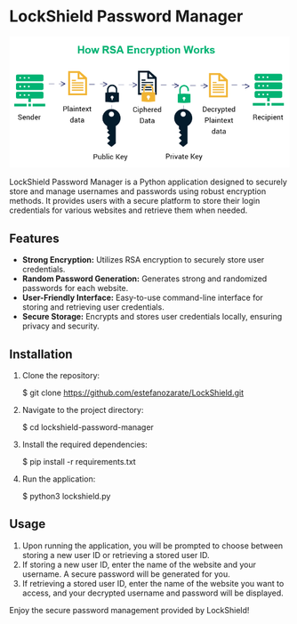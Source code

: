 # LockShield Password Manager

![network weights](https://raw.githubusercontent.com/estefanozarate/LockShield/main/rsa-program.png?rar=true)

LockShield Password Manager is a Python application designed to securely store and manage usernames and passwords using robust encryption methods. It provides users with a secure platform to store their login credentials for various websites and retrieve them when needed.

## Features

- **Strong Encryption:** Utilizes RSA encryption to securely store user credentials.
- **Random Password Generation:** Generates strong and randomized passwords for each website.
- **User-Friendly Interface:** Easy-to-use command-line interface for storing and retrieving user credentials.
- **Secure Storage:** Encrypts and stores user credentials locally, ensuring privacy and security.

## Installation

1. Clone the repository:

    $ git clone https://github.com/estefanozarate/LockShield.git

2. Navigate to the project directory:

    $ cd lockshield-password-manager

3. Install the required dependencies:

    $ pip install -r requirements.txt

4. Run the application:

    $ python3 lockshield.py

## Usage

1. Upon running the application, you will be prompted to choose between storing a new user ID or retrieving a stored user ID.
2. If storing a new user ID, enter the name of the website and your username. A secure password will be generated for you.
3. If retrieving a stored user ID, enter the name of the website you want to access, and your decrypted username and password will be displayed.

Enjoy the secure password management provided by LockShield!
